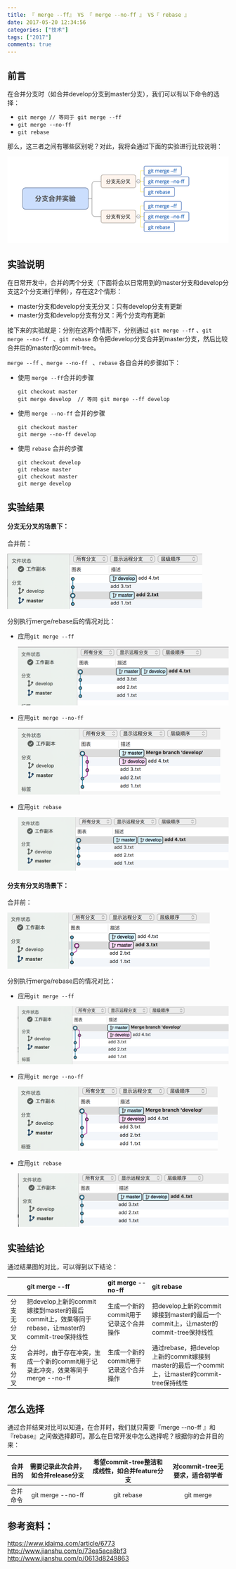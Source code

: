```yaml
---
title: 『 merge --ff』 VS 『 merge --no-ff 』 VS『 rebase 』
date: 2017-05-20 12:34:56
categories: ["技术"]
tags: ["2017"]
comments: true
---
```


## 前言
在合并分支时（如合并develop分支到master分支），我们可以有以下命令的选择：

- ` git merge // 等同于 git merge --ff `
- `git merge --no-ff`
- `git rebase`

那么，这三者之间有哪些区别呢？对此，我将会通过下面的实验进行比较说明：

![分支合并实验说明图.png](readme/分支合并实验说明图.png)

## 实验说明
在日常开发中，合并的两个分支（下面将会以日常用到的master分支和develop分支这2个分支进行举例），存在这2个情形：

- master分支和develop分支无分叉：只有develop分支有更新
- master分支和develop分支有分叉：两个分支均有更新

接下来的实验就是：分别在这两个情形下，分别通过 `git merge --ff` 、`git merge --no-ff ` 、`git rebase` 命令把develop分支合并到master分支，然后比较合并后的master的commit-tree。

`merge --ff` 、`merge --no-ff ` 、`rebase` 各自合并的步骤如下：

- 使用 `merge --ff`合并的步骤

  ```shell
  git checkout master
  git merge develop  // 等同 git merge --ff develop
  ```
  
- 使用 `merge --no-ff` 合并的步骤

  ```shell
  git checkout master
  git merge --no-ff develop
  ```
  
- 使用 `rebase` 合并的步骤

  ```shell
  git checkout develop
  git rebase master
  git checkout master
  git merge develop
  ```

## 实验结果

#### 分支无分叉的场景下：

合并前：

![合并前.png](readme/合并前.png)

分别执行merge/rebase后的情况对比：

- 应用`git merge --ff`
  
    ![merge-ff.png](readme/merge-ff.png)

- 应用`git merge --no-ff`

    ![merge-no-ff.png](readme/merge-no-ff.png)

- 应用`git rebase`

    ![rebase.png](readme/rebase.png)


#### 分支有分叉的场景下：

合并前：

![合并前.png](readme/合并前-2.png)

分别执行merge/rebase后的情况对比：

- 应用`git merge --ff`

    ![merge-ff.png](readme/merge-ff-2.png) 

- 应用`git merge --no-ff`

    ![merge-no-ff.png](readme/merge-no-ff-2.png)

- 应用`git rebase`

    ![rebase.png](readme/rebase-2.png)

## 实验结论

通过结果图的对比，可以得到以下结论：

|         |  git merge --ff  |git merge --no-ff   |git rebase   |
| ------------- |:-----|:------|:-----|
|   分支无分叉      |   把develop上新的commit嫁接到master的最后commit上，效果等同于rebase，让master的commit-tree保持线性   | 生成一个新的commit用于记录这个合并操作   | 把develop上新的commit嫁接到master的最后一个commit上，让master的commit-tree保持线性   |
|   分支有分叉      | 合并时，由于存在冲突，生成一个新的commit用于记录此冲突，效果等同于 merge --no-ff    | 生成一个新的commit用于记录这个合并操作 | 通过rebase，把develop上新的commit嫁接到master的最后一个commit上，让master的commit-tree保持线性   |


## 怎么选择

通过合并结果对比可以知道，在合并时，我们就只需要『merge --no-ff 』和 『rebase』之间做选择即可。那么在日常开发中怎么选择呢？根据你的合并目的来：

|    合并目的     | 需要记录此次合并，如合并release分支   | 希望commit-tree整洁和成线性，如合并feature分支   |对commit-tree无要求，适合初学者   |
| ------------- |:-----:|:-----:|:-----:|
|    合并命令     |git merge --no-ff   |git rebase   | git merge |


## 参考资料：
https://www.idaima.com/article/6773
http://www.jianshu.com/p/73ea5aca8bf3
http://www.jianshu.com/p/0613d8249863

